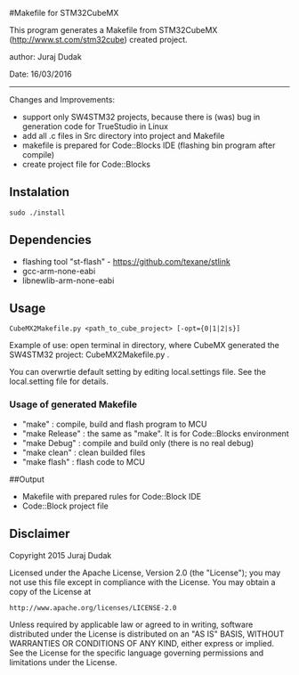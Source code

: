 #Makefile for STM32CubeMX

This program generates a Makefile from STM32CubeMX (http://www.st.com/stm32cube) created project. 

author: Juraj Dudak

Date: 16/03/2016

-----------------------------

Changes and Improvements:

 - support only SW4STM32 projects, because there is (was) bug in generation code for TrueStudio in Linux
 - add all .c files in Src directory into project and Makefile
 - makefile is prepared for Code::Blocks IDE (flashing bin program after compile)
 - create project file for Code::Blocks

## Instalation
	sudo ./install

## Dependencies
 - flashing tool "st-flash" - https://github.com/texane/stlink
 - gcc-arm-none-eabi
 - libnewlib-arm-none-eabi

## Usage
	CubeMX2Makefile.py <path_to_cube_project> [-opt={0|1|2|s}]

Example of use: open terminal in directory, where CubeMX generated the SW4STM32 project:
	CubeMX2Makefile.py .	

You can overwrtie default setting by editing local.settings file. See the local.setting file for details.

### Usage of generated Makefile
- "make" : compile, build and flash program to MCU
- "make Release" : the same as "make". It is for Code::Blocks environment
- "make Debug" : compile and build only (there is no real debug)
- "make clean" : clean builded files
- "make flash" : flash code to MCU

##Output
 - Makefile with prepared rules for Code::Block IDE
 - Code::Block project file

## Disclaimer
Copyright 2015 Juraj Dudak

Licensed under the Apache License, Version 2.0 (the "License");
you may not use this file except in compliance with the License.
You may obtain a copy of the License at

    http://www.apache.org/licenses/LICENSE-2.0

Unless required by applicable law or agreed to in writing, software
distributed under the License is distributed on an "AS IS" BASIS,
WITHOUT WARRANTIES OR CONDITIONS OF ANY KIND, either express or implied.
See the License for the specific language governing permissions and
limitations under the License.